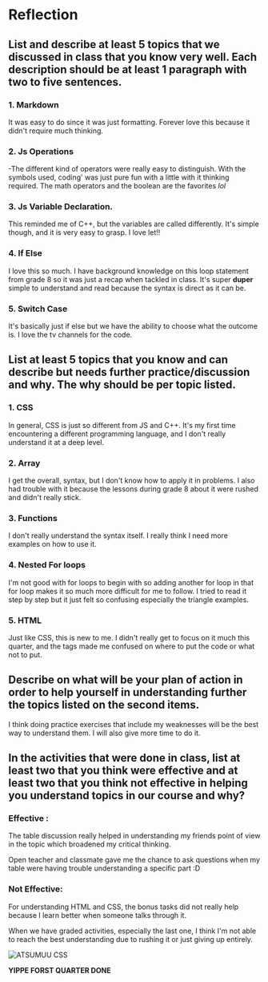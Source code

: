 # Reflection

## List and describe at least 5 topics that we discussed in class that you know very well. Each description should be at least 1 paragraph with two to five sentences.

### 1. Markdown
It was easy to do since it was just formatting. Forever love this because it didn't require much thinking.
### 2. Js Operations
-The different kind of operators were really easy to distinguish. With the symbols used, coding' was just pure fun with a little
with it
thinking required. The math operators and the boolean are the favorites *lol*
### 3. Js Variable Declaration.
This reminded me of C++, but the variables
are called differently. It's simple though, and it is  very easy to grasp. I love let!!
### 4. If Else
I love this so much. I have background knowledge on this loop statement from grade 8 so it was just a recap when tackled in class. It's super **duper** simple to understand and read because the syntax is direct as it can be.
### 5. Switch Case 
It's basically just if else but we have
the ability to choose what the outcome is. I love the tv channels for the code.

## List at least 5 topics that you know and can describe but needs further practice/discussion and why.  The why should be per topic listed.

### 1. CSS
In general, CSS is just so different from JS and C++. 
It's my first time encountering a different programming language, and I don't really understand it at a deep level.
### 2. Array
I get the overall, syntax, but I don't
know how to apply it in problems. I also had trouble with it because the lessons during grade 8 about it were rushed and didn't really stick.
### 3. Functions 
I don't really understand the syntax itself. I really think I need more examples on how to use it. 
### 4. Nested For loops
I'm not good with for loops to begin with so adding another for loop in that for loop makes it so much more difficult for me to follow. I tried to read it step by step but it just felt so confusing especially the triangle examples.
### 5. HTML
Just like CSS, this is new to me. I didn't really get to focus on it much this quarter, and the tags made me confused on where to put the code or what not to put.

## Describe on what will be your plan of action in order to help yourself in understanding further the topics listed on the second items.

I think doing practice exercises that include my weaknesses will be the best way to understand them. I will also give more time to do it.

## In the activities that were done in class, list at least two that you think were effective and at least two that you think not effective in helping you understand topics in our course and why?

### Effective :
The table discussion really helped in understanding my friends point of view in the topic which broadened my critical thinking.

Open teacher and classmate gave me the chance to ask questions when my table were having trouble understanding a specific part :D

### Not Effective:
For understanding HTML and CSS, the bonus tasks did not really help because I learn better when someone talks through it.

When we have graded activities, especially the last one, I think I'm not able to reach the best understanding due to rushing it or just giving up entirely.



![ATSUMUU CSS](https://i.pinimg.com/736x/96/4f/2a/964f2a8a78419f804857c7ad910984d9.jpg)

**YIPPE FORST QUARTER DONE**

